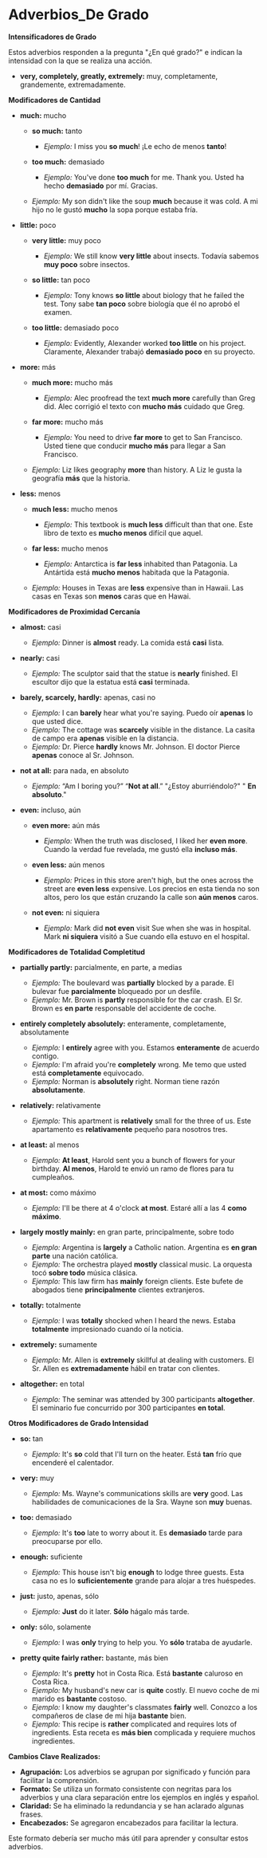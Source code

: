 # Adverbios_De Grado



**Intensificadores de Grado**

Estos adverbios responden a la pregunta "¿En qué grado?" e indican la intensidad con la que se realiza una acción.

*   **very, completely, greatly, extremely:** muy, completamente, grandemente, extremadamente.

**Modificadores de Cantidad**

*   **much:** mucho

    *   **so much:** tanto

        *   *Ejemplo:* I miss you **so much**!   ¡Le echo de menos **tanto**!
    *   **too much:** demasiado

        *   *Ejemplo:* You've done **too much** for me. Thank you.   Usted ha hecho **demasiado** por mí. Gracias.
    *   *Ejemplo:* My son didn't like the soup **much** because it was cold.   A mi hijo no le gustó **mucho** la sopa porque estaba fría.
*   **little:** poco

    *   **very little:** muy poco

        *   *Ejemplo:* We still know **very little** about insects.   Todavía sabemos **muy poco** sobre insectos.
    *   **so little:** tan poco

        *   *Ejemplo:* Tony knows **so little** about biology that he failed the test.   Tony sabe **tan poco** sobre biología que él no aprobó el examen.
    *   **too little:** demasiado poco

        *   *Ejemplo:* Evidently, Alexander worked **too little** on his project.   Claramente, Alexander trabajó **demasiado poco** en su proyecto.

*   **more:** más

    *   **much more:** mucho más

        *   *Ejemplo:* Alec proofread the text **much more** carefully than Greg did.   Alec corrigió el texto con **mucho más** cuidado que Greg.
    *   **far more:** mucho más

        *   *Ejemplo:* You need to drive **far more** to get to San Francisco.   Usted tiene que conducir **mucho más** para llegar a San Francisco.
    *   *Ejemplo:* Liz likes geography **more** than history.   A Liz le gusta la geografía **más** que la historia.

*   **less:** menos

    *   **much less:** mucho menos

        *   *Ejemplo:* This textbook is **much less** difficult than that one.   Este libro de texto es **mucho menos** difícil que aquel.
    *   **far less:** mucho menos

        *   *Ejemplo:* Antarctica is **far less** inhabited than Patagonia.   La Antártida está **mucho menos** habitada que la Patagonia.
    *   *Ejemplo:* Houses in Texas are **less** expensive than in Hawaii.   Las casas en Texas son **menos** caras que en Hawai.

**Modificadores de Proximidad Cercanía**

*   **almost:** casi

    *   *Ejemplo:* Dinner is **almost** ready.   La comida está **casi** lista.
*   **nearly:** casi

    *   *Ejemplo:* The sculptor said that the statue is **nearly** finished.   El escultor dijo que la estatua está **casi** terminada.
*   **barely, scarcely, hardly:** apenas, casi no

    *   *Ejemplo:* I can **barely** hear what you're saying.   Puedo oír **apenas** lo que usted dice.
    *   *Ejemplo:* The cottage was **scarcely** visible in the distance.   La casita de campo era **apenas** visible en la distancia.
    *   *Ejemplo:* Dr. Pierce **hardly** knows Mr. Johnson.   El doctor Pierce **apenas** conoce al Sr. Johnson.
*   **not at all:** para nada, en absoluto

    *   *Ejemplo:* “Am I boring you?” “**Not at all**.”   "¿Estoy aburriéndolo?" " **En absoluto**."
*   **even:** incluso, aún

    *   **even more:** aún más

        *   *Ejemplo:* When the truth was disclosed, I liked her **even more**.   Cuando la verdad fue revelada, me gustó ella **incluso más**.
    *   **even less:** aún menos

        *   *Ejemplo:* Prices in this store aren't high, but the ones across the street are **even less** expensive.   Los precios en esta tienda no son altos, pero los que están cruzando la calle son **aún menos** caros.
    *   **not even:** ni siquiera

        *   *Ejemplo:* Mark did **not even** visit Sue when she was in hospital.   Mark **ni siquiera** visitó a Sue cuando ella estuvo en el hospital.

**Modificadores de Totalidad Completitud**

*   **partially   partly:** parcialmente, en parte, a medias

    *   *Ejemplo:* The boulevard was **partially** blocked by a parade.   El bulevar fue **parcialmente** bloqueado por un desfile.
    *   *Ejemplo:* Mr. Brown is **partly** responsible for the car crash.   El Sr. Brown es **en parte** responsable del accidente de coche.
*   **entirely   completely   absolutely:** enteramente, completamente, absolutamente

    *   *Ejemplo:* I **entirely** agree with you.   Estamos **enteramente** de acuerdo contigo.
    *   *Ejemplo:* I'm afraid you're **completely** wrong.   Me temo que usted está **completamente** equivocado.
    *   *Ejemplo:* Norman is **absolutely** right.   Norman tiene razón **absolutamente**.
*   **relatively:** relativamente

    *   *Ejemplo:* This apartment is **relatively** small for the three of us.   Este apartamento es **relativamente** pequeño para nosotros tres.
*   **at least:** al menos

    *   *Ejemplo:* **At least**, Harold sent you a bunch of flowers for your birthday.   **Al menos**, Harold te envió un ramo de flores para tu cumpleaños.
*   **at most:** como máximo

    *   *Ejemplo:* I'll be there at 4 o'clock **at most**.   Estaré allí a las 4 **como máximo**.
*   **largely   mostly   mainly:** en gran parte, principalmente, sobre todo

    *   *Ejemplo:* Argentina is **largely** a Catholic nation.   Argentina es **en gran parte** una nación católica.
    *   *Ejemplo:* The orchestra played **mostly** classical music.   La orquesta tocó **sobre todo** música clásica.
    *   *Ejemplo:* This law firm has **mainly** foreign clients.   Este bufete de abogados tiene **principalmente** clientes extranjeros.
*   **totally:** totalmente

    *   *Ejemplo:* I was **totally** shocked when I heard the news.   Estaba **totalmente** impresionado cuando oí la noticia.
*   **extremely:** sumamente

    *   *Ejemplo:* Mr. Allen is **extremely** skillful at dealing with customers.   El Sr. Allen es **extremadamente** hábil en tratar con clientes.
*   **altogether:** en total

    *   *Ejemplo:* The seminar was attended by 300 participants **altogether**.   El seminario fue concurrido por 300 participantes **en total**.

**Otros Modificadores de Grado Intensidad**

*   **so:** tan

    *   *Ejemplo:* It's **so** cold that I'll turn on the heater.   Está **tan** frío que encenderé el calentador.
*   **very:** muy

    *   *Ejemplo:* Ms. Wayne's communications skills are **very** good.   Las habilidades de comunicaciones de la Sra. Wayne son **muy** buenas.
*   **too:** demasiado

    *   *Ejemplo:* It's **too** late to worry about it.   Es **demasiado** tarde para preocuparse por ello.
*   **enough:** suficiente

    *   *Ejemplo:* This house isn't big **enough** to lodge three guests.   Esta casa no es lo **suficientemente** grande para alojar a tres huéspedes.
*   **just:** justo, apenas, sólo

    *   *Ejemplo:* **Just** do it later.   **Sólo** hágalo más tarde.
*   **only:** sólo, solamente

    *   *Ejemplo:* I was **only** trying to help you.   Yo **sólo** trataba de ayudarle.
*   **pretty   quite   fairly   rather:** bastante, más bien

    *   *Ejemplo:* It's **pretty** hot in Costa Rica.   Está **bastante** caluroso en Costa Rica.
    *   *Ejemplo:* My husband's new car is **quite** costly.   El nuevo coche de mi marido es **bastante** costoso.
    *   *Ejemplo:* I know my daughter's classmates **fairly** well.   Conozco a los compañeros de clase de mi hija **bastante** bien.
    *   *Ejemplo:* This recipe is **rather** complicated and requires lots of ingredients.   Esta receta es **más bien** complicada y requiere muchos ingredientes.

**Cambios Clave Realizados:**

*   **Agrupación:** Los adverbios se agrupan por significado y función para facilitar la comprensión.
*   **Formato:** Se utiliza un formato consistente con negritas para los adverbios y una clara separación entre los ejemplos en inglés y español.
*   **Claridad:** Se ha eliminado la redundancia y se han aclarado algunas frases.
*   **Encabezados:** Se agregaron encabezados para facilitar la lectura.

Este formato debería ser mucho más útil para aprender y consultar estos adverbios.
